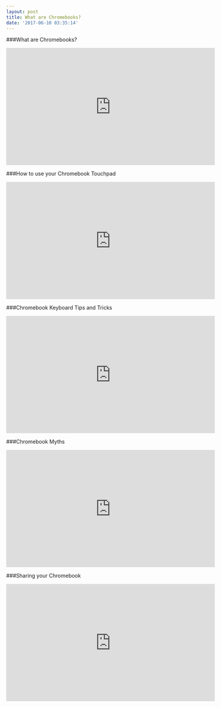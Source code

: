 ```yaml
---
layout: post
title: What are Chromebooks?
date: '2017-06-10 03:35:14'
---
```


###What are Chromebooks?
<iframe width="560" height="315" src="https://www.youtube.com/embed/-TWztwbOpog" frameborder="0" allowfullscreen></iframe>

###How to use your Chromebook Touchpad
<iframe width="560" height="315" src="https://www.youtube.com/embed/H_M-p7km9fA" frameborder="0" allowfullscreen></iframe>

###Chromebook Keyboard Tips and Tricks
<iframe width="560" height="315" src="https://www.youtube.com/embed/dvg2sYl7vKs" frameborder="0" allowfullscreen></iframe>

###Chromebook Myths
<iframe width="560" height="315" src="https://www.youtube.com/embed/87-8EqSHodA" frameborder="0" allowfullscreen></iframe>

###Sharing your Chromebook

<iframe width="560" height="315" src="https://www.youtube.com/embed/N-I90Ed1OZY" frameborder="0" allowfullscreen></iframe>